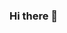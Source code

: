 ### Hi there 👋

<!--
**imnaruu/imnaruu** is a ✨ _special_ ✨ repository because its `README.md` (this file) appears on your GitHub profile.

As a  Penetration tester, I bring a unique blend of technical skills and strategic thinking to the field of cybersecurity. With extensive experience in evaluating the security of computer systems, networks, and web applications, I have a deep understanding of the latest attack methodologies and the ability to identify vulnerabilities before they can be exploited by malicious actors. I am highly skilled in using a range of tools and techniques to simulate real-world attacks, and I am dedicated to staying current with the latest advancements in the field. With a focus on collaboration, communication, and continuous learning, I am committed to helping organizations improve their cybersecurity posture and stay one step ahead of emerging threats.
